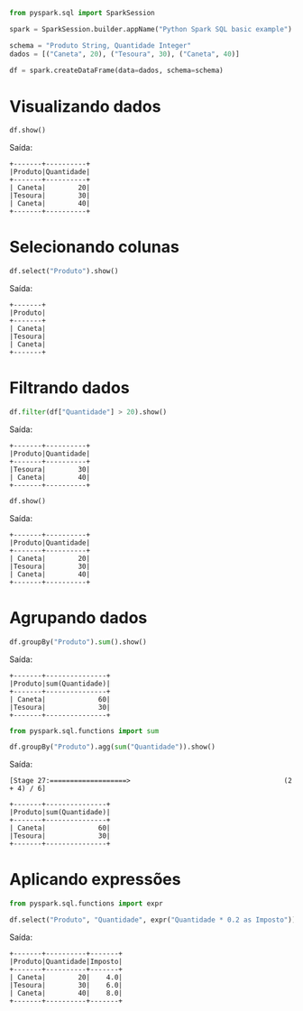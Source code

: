 ```python
from pyspark.sql import SparkSession

spark = SparkSession.builder.appName("Python Spark SQL basic example").getOrCreate()

schema = "Produto String, Quantidade Integer"
dados = [("Caneta", 20), ("Tesoura", 30), ("Caneta", 40)]

df = spark.createDataFrame(data=dados, schema=schema)
```

# Visualizando dados

```python
df.show()
```
Saída:

    +-------+----------+
    |Produto|Quantidade|
    +-------+----------+
    | Caneta|        20|
    |Tesoura|        30|
    | Caneta|        40|
    +-------+----------+

# Selecionando colunas

```python
df.select("Produto").show()
```
Saída:

    +-------+
    |Produto|
    +-------+
    | Caneta|
    |Tesoura|
    | Caneta|
    +-------+

# Filtrando dados

```python
df.filter(df["Quantidade"] > 20).show()
```
Saída:

    +-------+----------+
    |Produto|Quantidade|
    +-------+----------+
    |Tesoura|        30|
    | Caneta|        40|
    +-------+----------+

```python
df.show()
```
Saída:

    +-------+----------+
    |Produto|Quantidade|
    +-------+----------+
    | Caneta|        20|
    |Tesoura|        30|
    | Caneta|        40|
    +-------+----------+

# Agrupando dados

```python
df.groupBy("Produto").sum().show()
```
Saída:

    +-------+---------------+
    |Produto|sum(Quantidade)|
    +-------+---------------+
    | Caneta|             60|
    |Tesoura|             30|
    +-------+---------------+

```python
from pyspark.sql.functions import sum

df.groupBy("Produto").agg(sum("Quantidade")).show()
```
Saída:

    [Stage 27:===================>                                      (2 + 4) / 6]

    +-------+---------------+
    |Produto|sum(Quantidade)|
    +-------+---------------+
    | Caneta|             60|
    |Tesoura|             30|
    +-------+---------------+

# Aplicando expressões

```python
from pyspark.sql.functions import expr

df.select("Produto", "Quantidade", expr("Quantidade * 0.2 as Imposto")).show()
```
Saída:

    +-------+----------+-------+
    |Produto|Quantidade|Imposto|
    +-------+----------+-------+
    | Caneta|        20|    4.0|
    |Tesoura|        30|    6.0|
    | Caneta|        40|    8.0|
    +-------+----------+-------+
